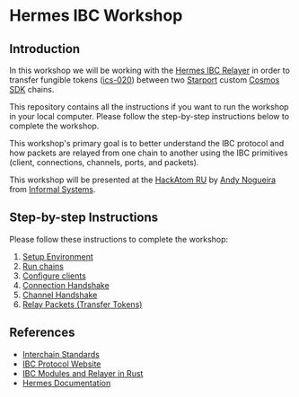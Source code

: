 # Hermes IBC Workshop

## Introduction

In this workshop we will be working with the [Hermes IBC Relayer](https://hermes.informal.systems) in order to transfer fungible tokens ([ics-020](https://github.com/cosmos/ics/tree/master/spec/ics-020-fungible-token-transfer)) between two [Starport](https://github.com/tendermint/starport) custom [Cosmos SDK](https://github.com/cosmos/cosmos-sdk) chains.

This repository contains all the instructions if you want to run the workshop in your local computer. Please follow the step-by-step instructions below to complete the workshop.

This workshop's primary goal is to better understand the IBC protocol and how packets are relayed from one chain to another using the IBC primitives (client, connections, channels, ports, and packets).

This workshop will be presented at the [HackAtom RU](https://hackatom-ru.devpost.com/) by [Andy Nogueira](https://github.com/andynog) from [Informal Systems](https://informal.systems).

## Step-by-step Instructions

Please follow these instructions to complete the workshop:

1. [Setup Environment](./docs/setup.md)
2. [Run chains](./docs/chains.md)
3. [Configure clients](./docs/config_clients.md)
4. [Connection Handshake](./docs/connection_handshake.md)
5. [Channel Handshake](./docs/channel_handshake.md)
6. [Relay Packets (Transfer Tokens)](./docs/relay.md) 

## References

*  [Interchain Standards](https://github.com/cosmos/ics)
* [IBC Protocol Website](https://ibcprotocol.org)
* [IBC Modules and Relayer in Rust](https://github.com/informalsystems/ibc-rs)
* [Hermes Documentation](https://hermes.informal.systems)

